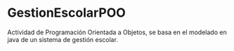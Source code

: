 # GestionEscolarPOO
Actividad de Programación Orientada a Objetos, se basa en el modelado en java de un sistema de gestión escolar.
